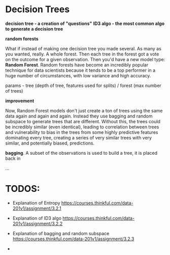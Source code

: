 # Decision Trees

**decision tree - a creation of "questions"**
**ID3 algo - the most common algo to generate a decision tree**

**random forests**

What if instead of making one decision tree you made several. As many as you wanted, really. A whole forest. Then each tree in the forest got a vote on the outcome for a given observation. Then you'd have a new model type: **Random Forest**. Random forests have become an incredibly popular technique for data scientists because it tends to be a top performer in a huge number of circumstances, with low variance and high accuracy.

params - tree (depth of tree, features used for splits) / forest (max number of trees)

**improvement**

Now, Random Forest models don't just create a ton of trees using the same data again and again and again. Instead they use bagging and random subspace to generate trees that are different. Without this, the trees could be incredibly similar (even identical), leading to correlation between trees and vulnerability to bias in the trees from some highly predictive features dominating every tree, creating a series of very similar trees with very similar, and potentially biased, predictions.

**bagging**. A subset of the observations is used to build a tree, it is placed back in

...



# TODOS:
- Explanation of Entropy https://courses.thinkful.com/data-201v1/assignment/3.2.1

- Explanation of ID3 algo https://courses.thinkful.com/data-201v1/assignment/3.2.2

- Explanation of bagging and random subspace https://courses.thinkful.com/data-201v1/assignment/3.2.3

- 
